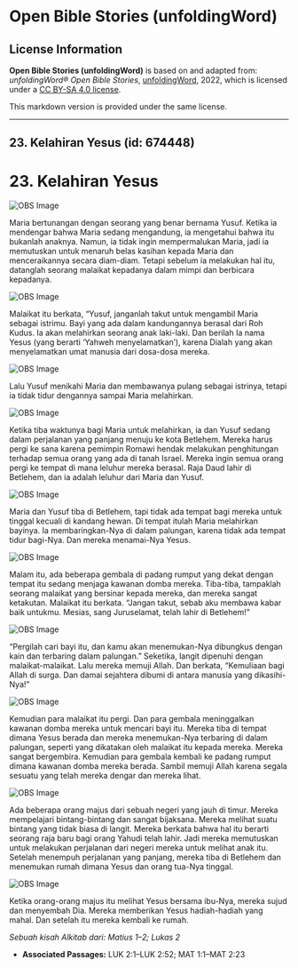 # Open Bible Stories (unfoldingWord)

## License Information

**Open Bible Stories (unfoldingWord)** is based on and adapted from: _unfoldingWord® Open Bible Stories_, [unfoldingWord](https://unfoldingword.org/utw), 2022, which is licensed under a [CC BY-SA 4.0 license](https://creativecommons.org/licenses/by-sa/4.0/legalcode.en).

This markdown version is provided under the same license.



--------------------------------

## 23. Kelahiran Yesus (id: 674448)

23\. Kelahiran Yesus
====================

![OBS Image](https://cdn.door43.org/obs/jpg/360px/obs-en-23-01.jpg)

Maria bertunangan dengan seorang yang benar bernama Yusuf. Ketika ia mendengar bahwa Maria sedang mengandung, ia mengetahui bahwa itu bukanlah anaknya. Namun, ia tidak ingin mempermalukan Maria, jadi ia memutuskan untuk menaruh belas kasihan kepada Maria dan menceraikannya secara diam\-diam. Tetapi sebelum ia melakukan hal itu, datanglah seorang malaikat kepadanya dalam mimpi dan berbicara kepadanya.

![OBS Image](https://cdn.door43.org/obs/jpg/360px/obs-en-23-02.jpg)

Malaikat itu berkata, “Yusuf, janganlah takut untuk mengambil Maria sebagai istrimu. Bayi yang ada dalam kandungannya berasal dari Roh Kudus. Ia akan melahirkan seorang anak laki\-laki. Dan berilah Ia nama Yesus (yang berarti ‘Yahweh menyelamatkan’), karena Dialah yang akan menyelamatkan umat manusia dari dosa\-dosa mereka.

![OBS Image](https://cdn.door43.org/obs/jpg/360px/obs-en-23-03.jpg)

Lalu Yusuf menikahi Maria dan membawanya pulang sebagai istrinya, tetapi ia tidak tidur dengannya sampai Maria melahirkan.

![OBS Image](https://cdn.door43.org/obs/jpg/360px/obs-en-23-04.jpg)

Ketika tiba waktunya bagi Maria untuk melahirkan, ia dan Yusuf sedang dalam perjalanan yang panjang menuju ke kota Betlehem. Mereka harus pergi ke sana karena pemimpin Romawi hendak melakukan penghitungan terhadap semua orang yang ada di tanah Israel. Mereka ingin semua orang pergi ke tempat di mana leluhur mereka berasal. Raja Daud lahir di Betlehem, dan ia adalah leluhur dari Maria dan Yusuf.

![OBS Image](https://cdn.door43.org/obs/jpg/360px/obs-en-23-05.jpg)

Maria dan Yusuf tiba di Betlehem, tapi tidak ada tempat bagi mereka untuk tinggal kecuali di kandang hewan. Di tempat itulah Maria melahirkan bayinya. Ia membaringkan\-Nya di dalam palungan, karena tidak ada tempat tidur bagi\-Nya. Dan mereka menamai\-Nya Yesus.

![OBS Image](https://cdn.door43.org/obs/jpg/360px/obs-en-23-06.jpg)

Malam itu, ada beberapa gembala di padang rumput yang dekat dengan tempat itu sedang menjaga kawanan domba mereka. Tiba\-tiba, tampaklah seorang malaikat yang bersinar kepada mereka, dan mereka sangat ketakutan. Malaikat itu berkata. “Jangan takut, sebab aku membawa kabar baik untukmu. Mesias, sang Juruselamat, telah lahir di Betlehem!”

![OBS Image](https://cdn.door43.org/obs/jpg/360px/obs-en-23-07.jpg)

“Pergilah cari bayi itu, dan kamu akan menemukan\-Nya dibungkus dengan kain dan terbaring dalam palungan.” Seketika, langit dipenuhi dengan malaikat\-malaikat. Lalu mereka memuji Allah. Dan berkata, “Kemuliaan bagi Allah di surga. Dan damai sejahtera dibumi di antara manusia yang dikasihi\-Nya!”

![OBS Image](https://cdn.door43.org/obs/jpg/360px/obs-en-23-08.jpg)

Kemudian para malaikat itu pergi. Dan para gembala meninggalkan kawanan domba mereka untuk mencari bayi itu. Mereka tiba di tempat dimana Yesus berada dan mereka menemukan\-Nya terbaring di dalam palungan, seperti yang dikatakan oleh malaikat itu kepada mereka. Mereka sangat bergembira. Kemudian para gembala kembali ke padang rumput dimana kawanan domba mereka berada. Sambil memuji Allah karena segala sesuatu yang telah mereka dengar dan mereka lihat.

![OBS Image](https://cdn.door43.org/obs/jpg/360px/obs-en-23-09.jpg)

Ada beberapa orang majus dari sebuah negeri yang jauh di timur. Mereka mempelajari bintang\-bintang dan sangat bijaksana. Mereka melihat suatu bintang yang tidak biasa di langit. Mereka berkata bahwa hal itu berarti seorang raja baru bagi orang Yahudi telah lahir. Jadi mereka memutuskan untuk melakukan perjalanan dari negeri mereka untuk melihat anak itu. Setelah menempuh perjalanan yang panjang, mereka tiba di Betlehem dan menemukan rumah dimana Yesus dan orang tua\-Nya tinggal.

![OBS Image](https://cdn.door43.org/obs/jpg/360px/obs-en-23-10.jpg)

Ketika orang\-orang majus itu melihat Yesus bersama ibu\-Nya, mereka sujud dan menyembah Dia. Mereka memberikan Yesus hadiah\-hadiah yang mahal. Dan setelah itu mereka kembali ke rumah.

*Sebuah kisah Alkitab dari: Matius 1–2; Lukas 2*

* **Associated Passages:** LUK 2:1–LUK 2:52; MAT 1:1–MAT 2:23

